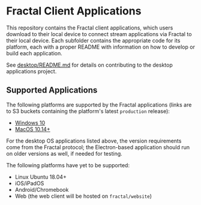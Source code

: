 # Fractal Client Applications

This repository contains the Fractal client applications, which users download to their local device to connect stream applications via Fractal to their local device. Each subfolder contains the appropriate code for its platform, each with a proper README with information on how to develop or build each application.

See [desktop/README.md](desktop/README.md) for details on contributing to the desktop applications project.

## Supported Applications

The following platforms are supported by the Fractal applications (links are to S3 buckets containing the platform's latest `production` release):

- [Windows 10](https://s3.console.aws.amazon.com/s3/buckets/fractal-chromium-windows-prod/?region=us-east-1)
- [MacOS 10.14+](https://s3.console.aws.amazon.com/s3/buckets/fractal-chromium-macos-prod/?region=us-east-1)

For the desktop OS applications listed above, the version requirements come from the Fractal protocol; the Electron-based application should run on older versions as well, if needed for testing.

The following platforms have yet to be supported:

- Linux Ubuntu 18.04+
- iOS/iPadOS
- Android/Chromebook
- Web (the web client will be hosted on `fractal/website`)

